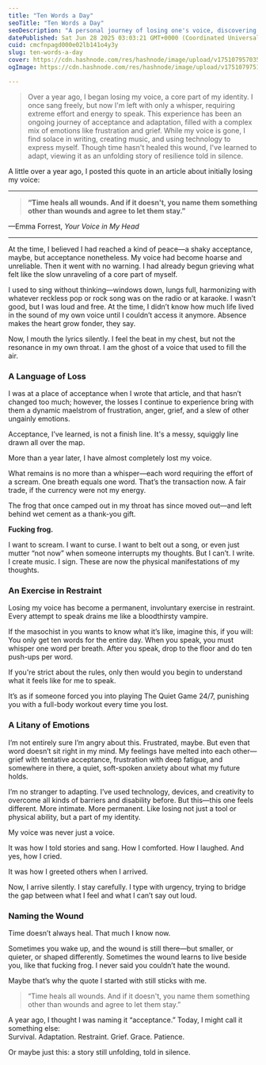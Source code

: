 ```yaml
---
title: "Ten Words a Day"
seoTitle: "Ten Words a Day"
seoDescription: "A personal journey of losing one's voice, discovering resilience, and finding new ways to communicate through creativity and adaptation"
datePublished: Sat Jun 28 2025 03:03:21 GMT+0000 (Coordinated Universal Time)
cuid: cmcfnpagd000e02lb141o4y3y
slug: ten-words-a-day
cover: https://cdn.hashnode.com/res/hashnode/image/upload/v1751079570359/c100a8d6-94cd-4d5f-ab17-509ba935ce4c.png
ogImage: https://cdn.hashnode.com/res/hashnode/image/upload/v1751079751209/795a0f68-5054-4b98-b1a3-22f8a4fa2cc0.png

---
```


> Over a year ago, I began losing my voice, a core part of my identity. I once sang freely, but now I'm left with only a whisper, requiring extreme effort and energy to speak. This experience has been an ongoing journey of acceptance and adaptation, filled with a complex mix of emotions like frustration and grief. While my voice is gone, I find solace in writing, creating music, and using technology to express myself. Though time hasn't healed this wound, I've learned to adapt, viewing it as an unfolding story of resilience told in silence.

A little over a year ago, I posted this quote in an article about initially losing my voice:

---

> **“Time heals all wounds. And if it doesn't, you name them something other than wounds and agree to let them stay.”**

—Emma Forrest, *Your Voice in My Head*

---

At the time, I believed I had reached a kind of peace—a shaky acceptance, maybe, but acceptance nonetheless. My voice had become hoarse and unreliable. Then it went with no warning. I had already begun grieving what felt like the slow unraveling of a core part of myself.

I used to sing without thinking—windows down, lungs full, harmonizing with whatever reckless pop or rock song was on the radio or at karaoke. I wasn’t good, but I was loud and free. At the time, I didn’t know how much life lived in the sound of my own voice until I couldn’t access it anymore. Absence makes the heart grow fonder, they say.

Now, I mouth the lyrics silently. I feel the beat in my chest, but not the resonance in my own throat. I am the ghost of a voice that used to fill the air.

### A Language of Loss

I was at a place of acceptance when I wrote that article, and that hasn’t changed too much; however, the losses I continue to experience bring with them a dynamic maelstrom of frustration, anger, grief, and a slew of other ungainly emotions.

Acceptance, I’ve learned, is not a finish line. It's a messy, squiggly line drawn all over the map.

More than a year later, I have almost completely lost my voice.

What remains is no more than a whisper—each word requiring the effort of a scream. One breath equals one word. That’s the transaction now. A fair trade, if the currency were not my energy.

The frog that once camped out in my throat has since moved out—and left behind wet cement as a thank-you gift.

**Fucking frog.**

I want to scream. I want to curse. I want to belt out a song, or even just mutter “not now” when someone interrupts my thoughts. But I can’t. I write. I create music. I sign. These are now the physical manifestations of my thoughts.

### An Exercise in Restraint

Losing my voice has become a permanent, involuntary exercise in restraint. Every attempt to speak drains me like a bloodthirsty vampire.

If the masochist in you wants to know what it’s like, imagine this, if you will: You only get ten words for the entire day. When you speak, you must whisper one word per breath. After you speak, drop to the floor and do ten push-ups per word.

If you're strict about the rules, only then would you begin to understand what it feels like for me to speak.

It’s as if someone forced you into playing The Quiet Game 24/7, punishing you with a full-body workout every time you lost.

### A Litany of Emotions

I’m not entirely sure I’m angry about this. Frustrated, maybe. But even that word doesn’t sit right in my mind. My feelings have melted into each other—grief with tentative acceptance, frustration with deep fatigue, and somewhere in there, a quiet, soft-spoken anxiety about what my future holds.

I’m no stranger to adapting. I’ve used technology, devices, and creativity to overcome all kinds of barriers and disability before. But this—this one feels different. More intimate. More permanent. Like losing not just a tool or physical ability, but a part of my identity.

My voice was never just a voice.

It was how I told stories and sang. How I comforted. How I laughed. And yes, how I cried.

It was how I greeted others when I arrived.

Now, I arrive silently. I stay carefully. I type with urgency, trying to bridge the gap between what I feel and what I can’t say out loud.

### Naming the Wound

Time doesn’t always heal. That much I know now.

Sometimes you wake up, and the wound is still there—but smaller, or quieter, or shaped differently. Sometimes the wound learns to live beside you, like that fucking frog. I never said you couldn’t hate the wound.

Maybe that’s why the quote I started with still sticks with me.

> “Time heals all wounds. And if it doesn't, you name them something other than wounds and agree to let them stay.”

A year ago, I thought I was naming it “acceptance.” Today, I might call it something else:  
Survival. Adaptation. Restraint. Grief. Grace. Patience.

Or maybe just this: a story still unfolding, told in silence.